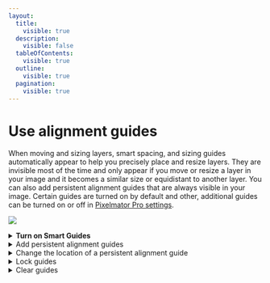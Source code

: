 ```yaml
---
layout:
  title:
    visible: true
  description:
    visible: false
  tableOfContents:
    visible: true
  outline:
    visible: true
  pagination:
    visible: true
---
```


# Use alignment guides

When moving and sizing layers, smart spacing, and sizing guides automatically appear to help you precisely place and resize layers. They are invisible most of the time and only appear if you move or resize a layer in your image and it becomes a similar size or equidistant to another layer. You can also add persistent alignment guides that are always visible in your image. Certain guides are turned on by default and other, additional guides can be turned on or off in [Pixelmator Pro settings](../pixelmator-pro-basics/pixelmator-pro-settings/).

![](https://help.pixelmator.com/pixelmator-pro/3.5/assets/English/1654518512000.jpeg)

<details>

<summary><strong>Turn on Smart Guides</strong></summary>

Smart Guides appear when a layer or a layer group matches the size or position of another layer or layer group. Smart Guides can also help equally space three or more objects in a line.

1. Do one of the following:
   * Choose **Pixelmator Pro > Settings** from the Pixelmator Pro menu at the top of your screen, then click the Rulers tab.
   * Choose **View > Smart Guides** from the View menu at the top of your screen.
2. Select any of the options:
   * _Show guides at object center:_ Guides appear when the center of an object aligns with the center of another object or the center of the image.
   * _Show guides at object edges:_ Guides appear when the edges of an object align with the edge of another object or the edge of the image.
   * _Show guides for relative sizing:_ Guides appear when an object matches the size of another object.
   * _Show guides for relative spacing:_ Guides appear when three or more objects are placed equally apart in a line.

&#x20;**Tip:** If you want, you can change the color of the Smart Guides in [Pixelmator Pro settings](../pixelmator-pro-basics/pixelmator-pro-settings/).

</details>

<details>

<summary>Add persistent alignment guides</summary>

You can add alignment guides that remain visible on your image while you’re working, even if you close the image and return to it later. You can add as many guides as you like and position them to suit your needs. Alignment guides are unique to each image you edit.&#x20;

To add a guide, do one of the following:

* Click the disclosure arrow next to the <img src="https://help.pixelmator.com/pixelmator-pro/3.5/assets/English/1605110032000.png" alt="" data-size="line"> item in the Pixelmator Pro toolbar, then choose Show Rulers. Move the pointer over the vertical or horizontal ruler, then click and drag to the image.
* `Control ⌃` – click the vertical or horizontal ruler, and choose Add Guide.
* Double-click a ruler, choose the orientation and position of the ruler, and click OK to add the guide.
* Choose **View > Guides > Add Guide** from the View menu at the top of your screen. Choose the orientation of the guide and type in its position. Click OK to add the guide.

&#x20;**Tip:** If you want, you can change the color of the alignment guides in Pixelmator Pro settings.

</details>

<details>

<summary>Change the location of a persistent alignment guide</summary>

Do any of the following:

* _Remove a horizontal guide:_ Drag it to the top of the image.
* _Remove a vertical guide:_ Drag it to the left of the image.
* _Show or hide all guides:_ Choose **View > Overlays and select or deselect Guides** from the View menu at the top of your screen.

</details>

<details>

<summary>Lock guides</summary>

You can lock the persistent guides you've added to the image to avoid accidentally moving them.

* Choose **View > Guides > Lock Guides** (from the View menu at the top of your screen).

</details>

<details>

<summary>Clear guides</summary>

Remove all persistent guides from the image.

* Choose **View > Guides > Clear Guides** (from the View menu at the top of your screen).

</details>

